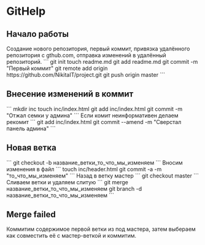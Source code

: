 # GitHelp
<h2>Начало работы</h2>
Создание нового репозитория, первый коммит, привязка удалённого репозитория с gthub.com, отправка изменений в удалённый репозиторий.
```
git init
touch readme.md
git add readme.md
git commit -m "Первый коммит"
git remote add origin https://github.com/NikitaIT/project.git
git push origin master
```

<h2>Внесение изменений в коммит</h2>
```
mkdir inc
touch inc/index.html
git add inc/index.html
git commit -m "Отжал семки у админа"
```
Если комит неинформативен делаем рекомит
```
git add inc/index.html
git commit --amend -m "Сверстал панель админа"
```

<h2>Новая ветка</h2>
```
git checkout -b название_ветки_то_что_мы_изменяем
```
Вносим изменения в файл
```
touch inc/header.html
git commit -a -m "то_что_мы_изменяем"
```
Назад в ветку мастер
```
git checkout master
```
Сливаем ветки и удаляем слитую
```
git merge название_ветки_то_что_мы_изменяем
git branch -d название_ветки_то_что_мы_изменяем
```
<h2>Merge failed</h2>
Коммитим содержимое первой ветки из под мастера, 
затем выбераем как совместить её с мастер-веткой и коммитим.

